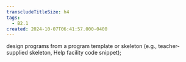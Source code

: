 ```yaml
---
transcludeTitleSize: h4
tags:
  - B2.1
created: 2024-10-07T06:41:57.000-0400
---
```

design programs from a program template or skeleton (e.g., teacher-supplied skeleton, Help facility code snippet);